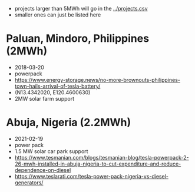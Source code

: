 
- projects larger than 5MWh will go in the [../projects.csv](../projects.csv)
- smaller ones can just be listed here


# Paluan, Mindoro, Philippines (2MWh)
- 2018-03-20 
- powerpack
- https://www.energy-storage.news/no-more-brownouts-philippines-town-hails-arrival-of-tesla-battery/
- (N13.4342020, E120.4600630)
- 2MW solar farm support

# Abuja, Nigeria (2.2MWh)
- 2021-02-19
- power pack
- 1.5 MW solar car park support
- https://www.tesmanian.com/blogs/tesmanian-blog/tesla-powerpack-2-26-mwh-installed-in-abuja-nigeria-to-cut-expenditure-and-reduce-dependence-on-diesel
- https://www.teslarati.com/tesla-power-pack-nigeria-vs-diesel-generators/